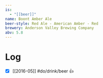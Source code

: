 ```yaml
---
is:
  - "[[beer]]"
name: Boont Amber Ale
beer-style: Red Ale - American Amber - Red
brewery: Anderson Valley Brewing Company
abv: 5.8
---
```

# Log
- [x] [[2016-05]] #do/drink/beer 👍
